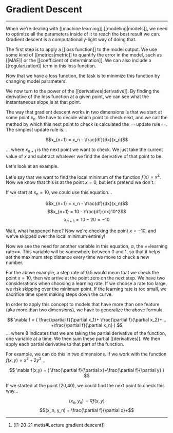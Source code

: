 # Gradient Descent

---
When we're dealing with [[machine learning]] [[modeling|models]], we need to optimize all the parameters inside of it to reach the best result we can. Gradient descent is a computationally-light way of doing that. 

The first step is to apply a [[loss function]] to the model output. We use some kind of [[metrics|metric]] to quantify the error in the model, such as [[MAE]] or the [[coefficient of determination]]. We can also include a [[regularization]] term in this loss function. 

Now that we have a loss function, the task is to minimize this function by changing model parameters. 

We now turn to the power of the [[derivatives|derivative]]. By finding the derivative of the loss function at a given point, we can see what the instantaneous slope is at that point. 

The way that gradient descent works in two dimensions is that we start at some point $x_n$. We have to decide which point to check next, and we call the method by which this next point to check is calculated the ==update rule==. The simplest update rule is...

$$x_{n+1} = x_n - \frac{df}{dx}(x_n)$$

... where $x_{n+1}$ is the next point we want to check. We just take the current value of *x* and subtract whatever we find the derivative of that point to be. 

Let's look at an example. 

Let's say that we want to find the local minimum of the function $f(x)=x^2$. Now we know that this is at the point $x=0$, but let's pretend we don't. 

If we start at $x_n=10$, we could use this equation...

$$x_{n+1} = x_n - \frac{df}{dx}(x_n)$$
$$x_{n+1} = 10 - \frac{df}{dx}10^2$$
$$x_{n+1} = 10 - 20 = -10$$

Wait, what happened here? Now we're checking the point $x=-10$, and we've skipped over the local minimum entirely! 

Now we see the need for another variable in this equation, $\alpha$, the ==learning rate==. This variable will be somewhere between 0 and 1, so that it helps set the maximum step distance every time we move to check a new number. 

For the above example, a step rate of 0.5 would mean that we check the point $x=10$, then we arrive at the point zero on the next step. We have two considerations when choosing a learning rate. If we choose a rate too large, we risk skipping over the minimum point. If the learning rate is too small, we sacrifice time spent making steps down the curve. 

In order to apply this concept to models that have more than one feature (aka more than two dimensions), we have to generalize the above formula. 

$$ \nabla f = (
\frac{\partial f}{\partial x_1}+
\frac{\partial f}{\partial x_2}+...
+\frac{\partial f}{\partial x_n}
)
$$
... where $\partial$ indicates that we are taking the partial derivative of the function, one variable at a time. We then sum these partial [[derivatives]]. We then apply each partial derivative to that part of the function. 

For example, we can do this in two dimensions. If we work with the function $f(x,y)=x^2+2y^2$...

$$
\nabla f(x,y) = (
\frac{\partial f}{\partial x}+\frac{\partial f}{\partial y}
)
$$

If we started at the point (20,40), we could find the next point to check this way...

$$(x_n, y_n) = \nabla f(x,y)$$
$$(x_n, y_n) = \frac{\partial f}{\partial x}+$$

---
1. [[1-20-21 metis#Lecture gradient descent]]